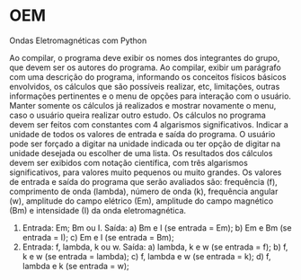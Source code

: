 # OEM
Ondas Eletromagnéticas com Python

Ao compilar, o programa deve exibir os nomes dos integrantes do grupo, que devem ser os autores do programa.
Ao compilar, exibir um parágrafo com uma descrição do programa, informando os conceitos físicos básicos
envolvidos, os cálculos que são possíveis realizar, etc, limitações, outras informações pertinentes e o menu de
opções para interação com o usuário. Manter somente os cálculos já realizados e mostrar novamente o menu, caso
o usuário queira realizar outro estudo.
Os cálculos no programa devem ser feitos com constantes com 4 algarismos significativos. Indicar a unidade de
todos os valores de entrada e saída do programa. O usuário pode ser forçado a digitar na unidade indicada ou ter
opção de digitar na unidade desejada ou escolher de uma lista.
Os resultados dos cálculos devem ser exibidos com notação científica, com três algarismos significativos, para
valores muito pequenos ou muito grandes.
Os valores de entrada e saída do programa que serão avaliados são: frequência (f), comprimento de onda (lambda),
número de onda (k), frequência angular (w), amplitude do campo elétrico (Em), amplitude do campo magnético (Bm)
e intensidade (I) da onda eletromagnética.
1) Entrada: Em; Bm ou I.
Saída: a) Bm e I (se entrada = Em); b) Em e Bm (se entrada = I); c) Em e I (se entrada = Bm);
2) Entrada: f, lambda, k ou w.
Saída: a) lambda, k e w (se entrada = f); b) f, k e w (se entrada = lambda); c) f, lambda e w (se entrada = k); d) f, lambda e k (se
entrada = w);
